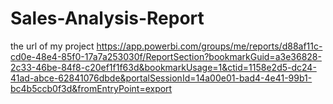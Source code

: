 # Sales-Analysis-Report
the url of my project
https://app.powerbi.com/groups/me/reports/d88af11c-cd0e-48e4-85f0-17a7a253030f/ReportSection?bookmarkGuid=a3e36828-2c33-46be-84f8-c20ef1f1f63d&bookmarkUsage=1&ctid=1158e2d5-dc24-41ad-abce-62841076dbde&portalSessionId=14a00e01-bad4-4e41-99b1-bc4b5ccb0f3d&fromEntryPoint=export
